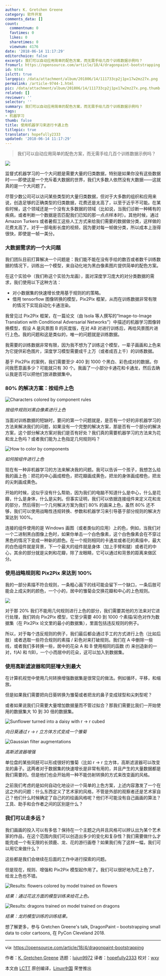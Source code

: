```yaml
---
author: K. Gretchen Greene
category: 软件开发
comments_data: []
count:
  commentnum: 0
  favtimes: 0
  likes: 0
  sharetimes: 0
  viewnum: 4176
date: '2018-06-14 11:17:29'
editorchoice: false
excerpt: 我们可以自动应用简单的配色方案，而无需手绘几百个训练数据示例吗？
fromurl: https://opensource.com/article/18/4/dragonpaint-bootstrapping
id: 9744
islctt: true
largepic: /data/attachment/album/201806/14/111733cp2j1px17w2mz27x.png
permalink: /article-9744-1.html
pic: /data/attachment/album/201806/14/111733cp2j1px17w2mz27x.png.thumb.jpg
related: []
reviewer: ''
selector: ''
summary: 我们可以自动应用简单的配色方案，而无需手绘几百个训练数据示例吗？
tags:
- 机器学习
thumb: false
title: 使用机器学习来进行卡通上色
titlepic: true
translator: hopefully2333
updated: '2018-06-14 11:17:29'
---
```



> 
> 我们可以自动应用简单的配色方案，而无需手绘几百个训练数据示例吗？
> 
> 
> 


![](/data/attachment/album/201806/14/111733cp2j1px17w2mz27x.png)


监督式机器学习的一个大问题是需要大量的归类数据，特别是如果你没有这些数据时——即使这是一个充斥着大数据的世界，我们大多数人依然没有大数据——这就真的是一个大问题了。


尽管少数公司可以访问某些类型的大量归类数据，但对于大多数的组织和应用来说，创造足够的正确类型的归类数据，花费还是太高了，以至于近乎不可能。在某些时候，这个领域还是一个没有太多数据的领域（比如说，当我们诊断一种稀有的疾病，或者判断一个数据是否匹配我们已知的那一点点样本时）。其他时候，通过 Amazon Turkers 或者暑假工这些人工方式来给我们需要的数据做分类，这样做的花费太高了。对于一部电影长度的视频，因为要对每一帧做分类，所以成本上涨得很快，即使是一帧一美分。


### 大数据需求的一个大问题


我们团队目前打算解决一个问题是：我们能不能在没有手绘的数百或者数千训练数据的情况下，训练出一个模型，来自动化地为黑白像素图片提供简单的配色方案。


在这个实验中（我们称这个实验为龙画），面对深度学习庞大的对分类数据的需求，我们使用以下这种方法：


* 对小数据集的快速增长使用基于规则的的策略。
* 借用 tensorflow 图像转换的模型，Pix2Pix 框架，从而在训练数据非常有限的情况下实现自动化卡通渲染。


我曾见过 Pix2Pix 框架，在一篇论文（由 Isola 等人撰写的“Image-to-Image Translation with Conditional Adversarial Networks”）中描述的机器学习图像转换模型，假设 A 是风景图 B 的灰度版，在对 AB 对进行训练后，再给风景图片进行上色。我的问题和这是类似的，唯一的问题就是训练数据。


我需要的训练数据非常有限，因为我不想为了训练这个模型，一辈子画画和上色来为它提供彩色图片，深度学习模型需要成千上万（或者成百上千）的训练数据。


基于 Pix2Pix 的案例，我们需要至少 400 到 1000 个黑白、彩色成对的数据。你问我愿意画多少？可能就只有 30 个。我画了一小部分卡通花和卡通龙，然后去确认我是否可以把他们放进数据集中。


### 80% 的解决方案：按组件上色


![Characters colored by component rules](/data/attachment/album/201806/14/111734h74gpphxl1h4h7g7.png "Characters colored by component rules")


*按组件规则对黑白像素进行上色*


当面对训练数据的短缺时，要问的第一个问题就是，是否有一个好的非机器学习的方法来解决我们的问题，如果没有一个完整的解决方案，那是否有一个部分的解决方案，这个部分解决方案对我们是否有好处？我们真的需要机器学习的方法来为花和龙上色吗？或者我们能为上色指定几何规则吗？


![How to color by components](/data/attachment/album/201806/14/111734gx7dng3nsn78z34s.png "How to color by components")


*如何按组件进行上色*


现在有一种非机器学习的方法来解决我的问题。我可以告诉一个孩子，我想怎么给我的画上色：把花的中心画成橙色，把花瓣画成黄色，把龙的身体画成橙色，把龙的尖刺画成黄色。


开始的时候，这似乎没有什么帮助，因为我们的电脑不知道什么是中心，什么是花瓣，什么是身体，什么是尖刺。但事实证明，我们可以依据连接组件来定义花和龙的部分，然后得到一个几何解决方案为我们 80% 的画来上色，虽然 80% 还不够，我们可以使用战略性违规转换、参数和机器学习来引导基于部分规则的解决方案达到 100%。


连接的组件使用的是 Windows 画图（或者类似的应用）上的色，例如，当我们对一个二进制黑白图像上色时，如果你单击一个白色像素，这个白色像素会在不穿过黑色的情况下变成一种新的颜色。在一个规则相同的卡通龙或者花的素描中，最大的白色组件就是背景，下一个最大的组件就是身体（加上手臂和腿）或者花的中心，其余的部分就是尖刺和花瓣，除了龙眼睛，它可以通过和背景的距离来做区分。


### 使用战略规则和 Pix2Pix 来达到 100%


我的一部分素描不符合规则，一条粗心画下的线可能会留下一个缺口，一条后肢可能会上成尖刺的颜色，一个小的，居中的雏菊会交换花瓣和中心的上色规则。


![](/data/attachment/album/201806/14/111735lm0bzspbsstzhsms.png)


对于那 20% 我们不能用几何规则进行上色的部分，我们需要其他的方法来对它进行处理，我们转向 Pix2Pix 模型，它至少需要 400 到 1000 个素描/彩色对作为数据集（在 Pix2Pix 论文里的最小的数据集），里面包括违反规则的例子。


所以，对于每个违反规则的例子，我们最后都会通过手工的方式进行上色（比如后肢）或者选取一些符合规则的素描 / 彩色对来打破规则。我们在 A 中删除一些线，或者我们多转换一些，居中的花朵 A 和 B 使用相同的函数 (f) 来创造新的一对，f(A) 和 f(B)，一个小而居中的花朵，这可以加入到数据集。


### 使用高斯滤波器和同胚增大到最大


在计算机视觉中使用几何转换增强数据集是很常见的做法。例如循环，平移，和缩放。


但是如果我们需要把向日葵转换为雏菊或者把龙的鼻子变成球型和尖刺型呢？


或者如果说我们只需要大量增加数据量而不管过拟合？那我们需要比我们一开始使用的数据集大 10 到 30 倍的数据集。


![Sunflower turned into a daisy with r -> r cubed](/data/attachment/album/201806/14/111735t6ssdzjut6t88dot.png "Sunflower turned into a daisy with r -> r cubed")


*向日葵通过 r -> r 立方体方式变成一个雏菊*


![Gaussian filter augmentations](/data/attachment/album/201806/14/111735u7xxg8ekxh8mkf2z.png "Gaussian filter augmentations")


*高斯滤波器增强*


单位盘的某些同胚可以形成很好的雏菊（比如 r -> r 立方体，高斯滤波器可以改变龙的鼻子。这两者对于数据集的快速增长是非常有用的，并且产生的大量数据都是我们需要的。但是他们也会开始用一种不能仿射转换的方式来改变画的风格。


之前我们考虑的是如何自动化地设计一个简单的上色方案，上述内容激发了一个在这之外的问题：什么东西定义了艺术家的风格，不管是外部的观察者还是艺术家自己？他们什么时候确定了自己的的绘画风格呢？他们不可能没有自己画画的算法？工具、助手和合作者之间的区别是什么？


### 我们可以走多远？


我们画画的投入可以有多低？保持在一个主题之内并且风格可以辨认出为某个艺术家的作品，在这个范围内我们可以创造出多少的变化和复杂性？我们需要做什么才能完成一个有无限的长颈鹿、龙、花的游行画卷？如果我们有了这样一幅，我们可以用它来做什么？


这些都是我们会继续在后面的工作中进行探索的问题。


但是现在，规则、增强和 Pix2Pix 模型起作用了。我们可以很好地为花上色了，给龙上色也不错。


![Results: flowers colored by model trained on flowers](/data/attachment/album/201806/14/111736i6zwc03hwccdd0zo.png "Results: flowers colored by model trained on flowers")


*结果：通过花这方面的模型训练来给花上色。*


![Results: dragons trained on model trained on dragons](/data/attachment/album/201806/14/111736yqo9zo4cqnkr2orj.png "Results: dragons trained on model trained on dragons")


*结果：龙的模型训练的训练结果。*


想了解更多，参与 Gretchen Greene's talk, DragonPaint – bootstrapping small data to color cartoons, 在 PyCon Cleveland 2018.




---


via: <https://opensource.com/article/18/4/dragonpaint-bootstrapping>


作者：[K. Gretchen Greene](https://opensource.com/users/kggreene) 选题：[lujun9972](https://github.com/lujun9972) 译者：[hopefully2333](https://github.com/hopefully2333) 校对：[wxy](https://github.com/wxy)


本文由 [LCTT](https://github.com/LCTT/TranslateProject) 原创编译，[Linux中国](https://linux.cn/) 荣誉推出